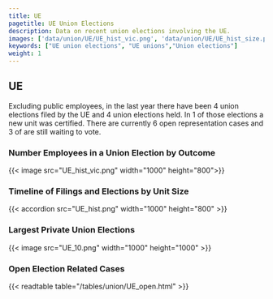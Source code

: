 ```yaml
---
title: UE
pagetitle: UE Union Elections
description: Data on recent union elections involving the UE.
images: ['data/union/UE/UE_hist_vic.png', 'data/union/UE/UE_hist_size.png', 'data/union/UE/UE_10.png']
keywords: ["UE union elections", "UE unions","Union elections"]
weight: 1
---
```

##  UE

Excluding public employees, in the last year there have been 4 union elections filed by the UE and 4 union elections held. In 1 of those elections a new unit was certified. There are currently 6 open representation cases and 3 of are still waiting to vote.

### Number Employees in a Union Election by Outcome
{{< image src="UE_hist_vic.png" width="1000" height="800">}}

### Timeline of Filings and Elections by Unit Size
{{< accordion src="UE_hist.png" width="1000" height="800" >}}

### Largest Private Union Elections
{{< image src="UE_10.png" width="1000" height="1000"  >}}

### Open Election Related Cases
{{< readtable table="/tables/union/UE_open.html" >}}


